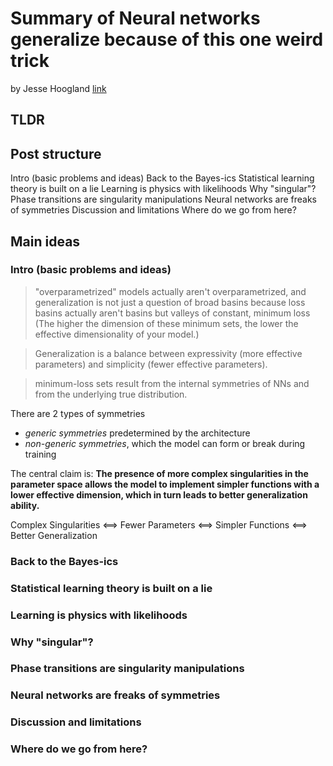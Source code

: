 # Summary of Neural networks generalize because of this one weird trick
by Jesse Hoogland
[link](https://www.lesswrong.com/posts/fovfuFdpuEwQzJu2w/neural-networks-generalize-because-of-this-one-weird-trick)

## TLDR

## Post structure
Intro (basic problems and ideas)
Back to the Bayes-ics
Statistical learning theory is built on a lie
Learning is physics with likelihoods
Why "singular"?
Phase transitions are singularity manipulations
Neural networks are freaks of symmetries
Discussion and limitations
Where do we go from here?

## Main ideas
### Intro (basic problems and ideas)
>"overparametrized" models actually aren't overparametrized, and generalization is not just a question of broad basins because loss basins actually aren't basins but valleys of constant, minimum loss (The higher the dimension of these minimum sets, the lower the effective dimensionality of your model.)

> Generalization is a balance between expressivity (more effective parameters) and simplicity (fewer effective parameters).

> minimum-loss sets result from the internal symmetries of NNs and from the underlying true distribution.

There are 2 types of symmetries
- *generic symmetries* predetermined by the architecture
- *non-generic symmetries*, which the model can form or break during training

The central claim is: **The presence of more complex singularities in the parameter space allows the model to implement simpler functions with a lower effective dimension, which in turn leads to better generalization ability.**

Complex Singularities ⟺ Fewer Parameters ⟺ Simpler Functions ⟺ Better Generalization
### Back to the Bayes-ics


### Statistical learning theory is built on a lie
### Learning is physics with likelihoods
### Why "singular"?
### Phase transitions are singularity manipulations
### Neural networks are freaks of symmetries
### Discussion and limitations
### Where do we go from here?